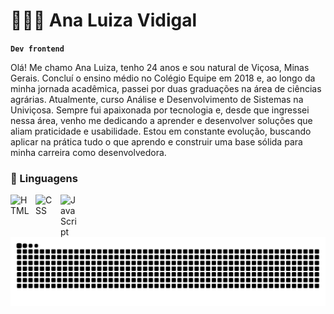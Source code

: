 # 👩🏻‍💻 Ana Luiza Vidigal

**`Dev frontend`**

Olá! Me chamo Ana Luiza, tenho 24 anos e sou natural de Viçosa, Minas Gerais. Concluí o ensino médio no Colégio Equipe em 2018 e, ao longo da minha jornada acadêmica, passei por duas graduações na área de ciências agrárias. Atualmente, curso Análise e Desenvolvimento de Sistemas na Univiçosa. Sempre fui apaixonada por tecnologia e, desde que ingressei nessa área, venho me dedicando a aprender e desenvolver soluções que aliam praticidade e usabilidade. Estou em constante evolução, buscando aplicar na prática tudo o que aprendo e construir uma base sólida para minha carreira como desenvolvedora.


### 🤖 Linguagens

<img 
    align="left" 
    alt="HTML"
    title="HTML" 
    width="30px" 
    style="padding-right: 10px;" 
    src="https://cdn.jsdelivr.net/gh/devicons/devicon@latest/icons/html5/html5-original.svg" 
/>
<img 
    align="left" 
    alt="CSS" 
    title="CSS"
    width="30px" 
    style="padding-right: 10px;" 
    src="https://cdn.jsdelivr.net/gh/devicons/devicon@latest/icons/css3/css3-original.svg" 
/>
<img 
    align="left" 
    alt="JavaScript" 
    title="JavaScript"
    width="30px" 
    style="padding-right: 10px;" 
    src="https://cdn.jsdelivr.net/gh/devicons/devicon@latest/icons/javascript/javascript-original.svg" 
/>
<br/>
<br/>

<picture align="center">
  <source media="(prefers-color-scheme: dark)" srcset="https://raw.githubusercontent.com/analuvidi/analuvidi/output/github-contribution-grid-snake-dark.svg">
  <source media="(prefers-color-scheme: light)" srcset="https://raw.githubusercontent.com/analuvidi/analuvidi/output/github-contribution-grid-snake-dark.svg">
  <img align="center" alt="github contribution grid snake animation" src="https://raw.githubusercontent.com/analuvidi/analuvidi/output/github-contribution-grid-snake.svg">
</picture>

